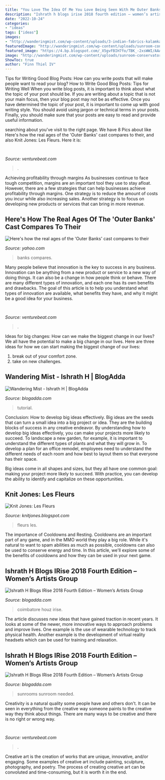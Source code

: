 ```yaml
---
title: "You Love The Idea Of Me You Love Being Seen With Me Outer Banks : Coimbatore Houz Irise"
description: "Ishrath h blogs irise 2018 fourth edition – women’s artists group"
date: "2022-10-24"
categories:
- "ideas"
tags: ["ideas"]
images:
- "http://wanderingmist.com/wp-content/uploads/3-indian-fabrics-kalamkari-cloth-book-covering-binding-instructables.jpg"
featuredImage: "http://wanderingmist.com/wp-content/uploads/sunroom-conservatory-as-formal-living-areas-are-great-for-enteraining-and-living.jpg"
featured_image: "https://4.bp.blogspot.com/_X5gvFBIH7fo/TBK_-2xsWWI/AAAAAAAACyk/jsJTGWCc1GU/s1600/IMG_2588.JPG"
image: "http://wanderingmist.com/wp-content/uploads/sunroom-conservatory-as-formal-living-areas-are-great-for-enteraining-and-living.jpg"
ShowToc: true
author: "Finn Thiel IV"
---
```



Tips for Writing Good Blog Posts: How can you write posts that will make people want to read your blog?
How to Write Good Blog Posts: Tips for Writing Well
When you write blog posts, it is important to think about what the topic of your post should be.  If you are writing about a topic that is not your main focus, then your blog post may not be as effective.  Once you have determined the topic of your post, it is important to come up with good writing style.  You should avoid using jargon or technical terms in your posts.  Finally, you should make sure that your posts are easy to read and provide useful information.

	

		
searching about  you've visit to the right page. We have 8 Pics about  like Here&#039;s how the real ages of the &#039;Outer Banks&#039; cast compares to their,  and also Knit Jones: Les Fleurs. Here it is:
		
    
## 

<img loading=lazy src="https://venturebeat.com/wp-content/uploads/2018/08/unnamed5.jpg?w=800" onerror="this.onerror=null;this.src='https://tse1.mm.bing.net/th?id=OIP.I06xooerxDrJLBLRSH8s5wHaFe&amp;pid=15.1';" alt="">

_Source: venturebeat.com_

>. 

	

Achieving profitability through margins
As businesses continue to face tough competition, margins are an important tool they use to stay afloat. However, there are a few strategies that can help businesses achieve profitability through margins. One strategy is to reduce the amount of costs you incur while also increasing sales. Another strategy is to focus on developing new products or services that can bring in more revenue.

    
## Here&#039;s How The Real Ages Of The &#039;Outer Banks&#039; Cast Compares To Their

<img loading=lazy src="https://s.yimg.com/ny/api/res/1.2/ADBEYKwh5gJgHUlT9jAnFA--/YXBwaWQ9aGlnaGxhbmRlcjt3PTk2MDtoPTcxOS41MTUxNTE1MTUxNTE1/https://s.yimg.com/uu/api/res/1.2/.O4fQHA8hKBm3S0XiXkgMQ--~B/aD03NDI7dz05OTA7YXBwaWQ9eXRhY2h5b24-/https://media.zenfs.com/en/insider_articles_922/662e2a2a3679dba0eab4087db33280b9" onerror="this.onerror=null;this.src='https://tse3.mm.bing.net/th?id=OIP.-Sj-uF03A5_qVS_XJ7Ei3wHaFj&amp;pid=15.1';" alt="Here&#039;s how the real ages of the &#039;Outer Banks&#039; cast compares to their">

_Source: yahoo.com_

>banks compares. 

	

Many people believe that innovation is the key to success in any business. Innovation can be anything from a new product or service to a new way of doing things. It can also be a change in how people think or behave. There are many different types of innovation, and each one has its own benefits and drawbacks. The goal of this article is to help you understand what types of innovation are available, what benefits they have, and why it might be a good idea for your business.

    
## 

<img loading=lazy src="https://venturebeat.com/wp-content/uploads/2018/08/IMG_20180830_095804.jpg?w=800" onerror="this.onerror=null;this.src='https://tse2.mm.bing.net/th?id=OIP.8MRUSXiwCzcqWjyMXwBfUAHaFj&amp;pid=15.1';" alt="">

_Source: venturebeat.com_

>. 

	

Ideas for big changes: How can we make the biggest change in our lives?
We all have the potential to make a big change in our lives. Here are three ideas for how we can start making the biggest change of our lives:
1. break out of your comfort zone.
2. take on new challenges.

    
## Wandering Mist - Ishrath H | BlogAdda

<img loading=lazy src="http://wanderingmist.com/wp-content/uploads/3-indian-fabrics-kalamkari-cloth-book-covering-binding-instructables.jpg" onerror="this.onerror=null;this.src='https://tse2.mm.bing.net/th?id=OIP.aU5uTr1e2sBzOuSnDSfcnAHaC3&amp;pid=15.1';" alt="Wandering Mist - Ishrath H | BlogAdda">

_Source: blogadda.com_

>tutorial. 

	

Conclusion: How to develop big ideas effectively.
Big ideas are the seeds that can turn a small idea into a big project or idea. They are the building blocks of success in any creative endeavor. By understanding how to develop big ideas effectively, you can make your projects more likely to succeed. 
To landscape a new garden, for example, it is important to understand the different types of plants and what they will grow in. To develop a plan for an office remodel, employees need to understand the different needs of each room and how best to layout them so that everyone has their space. 

 Big ideas come in all shapes and sizes, but they all have one common goal: making your project more likely to succeed. With practice, you can develop the ability to identify and capitalize on these opportunities.

    
## Knit Jones: Les Fleurs

<img loading=lazy src="https://4.bp.blogspot.com/_X5gvFBIH7fo/TBK_-2xsWWI/AAAAAAAACyk/jsJTGWCc1GU/s1600/IMG_2588.JPG" onerror="this.onerror=null;this.src='https://tse3.mm.bing.net/th?id=OIP.onnbjl23hd_pGTQTcL6xQgHaLG&amp;pid=15.1';" alt="Knit Jones: Les Fleurs">

_Source: knitjones.blogspot.com_

>fleurs les. 

	

The importance of Cooldowns and Resting.
Cooldowns are an important part of any game, and in the MMO world they play a big role. While it's natural to want to spam abilities as much as possible, cooldowns can also be used to conserve energy and time. In this article, we'll explore some of the benefits of cooldowns and how they can be used in your next game.

    
## Ishrath H Blogs IRise 2018 Fourth Edition – Women’s Artists Group

<img loading=lazy src="http://wanderingmist.com/wp-content/uploads/lamp-lighting-by-the-chief-guest-300x200.jpg" onerror="this.onerror=null;this.src='https://tse4.mm.bing.net/th?id=OIP._bRt68Yy29ur-CfIK2DhJgAAAA&amp;pid=15.1';" alt="Ishrath H Blogs IRise 2018 Fourth Edition – Women’s Artists Group">

_Source: blogadda.com_

>coimbatore houz irise. 

	

The article discusses new ideas that have gained traction in recent years. It looks at some of the newer, more innovative ways to approach problems and improve lives. One example is the use of wearable technology to track physical health. Another example is the development of virtual reality headsets which can be used for training and relaxation.

    
## Ishrath H Blogs IRise 2018 Fourth Edition – Women’s Artists Group

<img loading=lazy src="http://wanderingmist.com/wp-content/uploads/sunroom-conservatory-as-formal-living-areas-are-great-for-enteraining-and-living.jpg" onerror="this.onerror=null;this.src='https://tse1.mm.bing.net/th?id=OIP.SfYNHmkIvIML40mm1ezFIQHaFK&amp;pid=15.1';" alt="Ishrath H Blogs IRise 2018 Fourth Edition – Women’s Artists Group">

_Source: blogadda.com_

>sunrooms sunroom needed. 

	

Creativity is a natural quality some people have and others don't. It can be seen in everything from the creative way someone paints to the creative way they think about things. There are many ways to be creative and there is no right or wrong way.

    
## 

<img loading=lazy src="https://venturebeat.com/wp-content/uploads/2018/01/zac41361_rgb.jpg?w=800" onerror="this.onerror=null;this.src='https://tse4.mm.bing.net/th?id=OIP.J2ZubWp3pAFTO0RZTCCAuQHaE7&amp;pid=15.1';" alt="">

_Source: venturebeat.com_

>. 

	

Creative art is the creation of works that are unique, innovative, and/or engaging. Some examples of creative art include painting, sculpture, photography, and poetry. The process of creating creative art can be convoluted and time-consuming, but it is worth it in the end.

